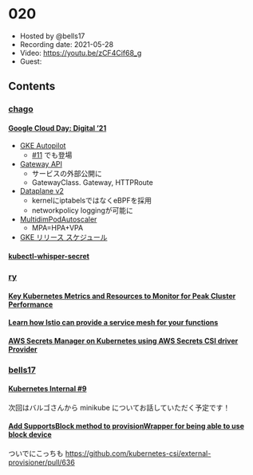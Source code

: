 # 020

- Hosted by @bells17
- Recording date: 2021-05-28
- Video: https://youtu.be/zCF4Cif68_g
- Guest: 

## Contents

### [chago](https://twitter.com/it__chago)

#### [Google Cloud Day: Digital ’21](https://cloudonair.withgoogle.com/events/google-cloud-day-digital-21?utm_source=twitter&utm_medium=social&utm_campaign=FY21-Q2-JAPAN-otherevent-onlineevent-er-GoogleCloudDayDigital21_gh_mc&utm_content=tw_day1)
- [GKE Autopilot](https://cloud.google.com/blog/ja/products/containers-kubernetes/introducing-gke-autopilot)
  - [#11](https://github.com/kubernetes-internal/kubenews/tree/main/episodes/011) でも登場
- [Gateway API](https://cloud.google.com/kubernetes-engine/docs/concepts/gateway-api?hl=ja)
  - サービスの外部公開に
  - GatewayClass. Gateway, HTTPRoute
- [Dataplane v2](https://cloud.google.com/kubernetes-engine/docs/concepts/dataplane-v2?hl=ja)
  - kernelにiptabelsではなくeBPFを採用
  - networkpolicy loggingが可能に
- [MultidimPodAutoscaler](https://cloud.google.com/kubernetes-engine/docs/how-to/multidimensional-pod-autoscaling?hl=ja)
  - MPA=HPA+VPA
- [GKE リリース スケジュール](https://cloud.google.com/kubernetes-engine/docs/release-schedule?hl=ja)

#### [kubectl-whisper-secret](https://github.com/rewanthtammana/kubectl-whisper-secret)

### [ry](https://twitter.com/URyo_0213)

#### [Key Kubernetes Metrics and Resources to Monitor for Peak Cluster Performance](https://sematext.com/blog/kubernetes-metrics/?utm_medium=email&_hsmi=128701290&_hsenc=p2ANqtz-91bXgQsOeSbo3nChclJtFd9RA0u9SInJEu0Iu4L1Ccrzqq9gFq-FIBtWIa50vcLuBqQBY6d9KDNb-nRXugiph90v2ngQ&utm_content=128701290&utm_source=hs_email)

#### [Learn how Istio can provide a service mesh for your functions](https://www.openfaas.com/blog/istio-functions/)

#### [AWS Secrets Manager on Kubernetes using AWS Secrets CSI driver Provider](https://particule.io/en/blog/aws-csi-secret-manager/?utm_medium=email&_hsmi=128701290&_hsenc=p2ANqtz-9dlcQxlFKG1ns4PygsHU76PDIVr8TtzD7kiWPgYLMoOtPXJbs6KNcvnp30jQoXmq6_DLldc95C3eo_X9SmF9VAZVFMDw&utm_content=128701290&utm_source=hs_email)

### [bells17](https://twitter.com/bells17_)

#### [Kubernetes Internal #9](https://k8sinternal.connpass.com/event/213280/)

次回はバルゴさんから minikube についてお話していただく予定です！


#### [Add SupportsBlock method to provisionWrapper for being able to use block device](https://github.com/kubernetes-csi/external-provisioner/pull/635)

ついでにこっちも
https://github.com/kubernetes-csi/external-provisioner/pull/636

